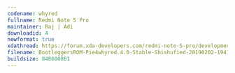 ```yaml
---
codename: whyred
fullname: Redmi Note 5 Pro
maintainer: Raj | Adi
downloadid: 4
newformat: true
xdathread: https://forum.xda-developers.com/redmi-note-5-pro/development/rom-bootleggersrom-4-0-stable-whyred-t3885960
filename: BootleggersROM-Pie4whyred.4.0-Stable-Shishufied-20190202-194132.zip
buildsize: 848600861 
---
```


